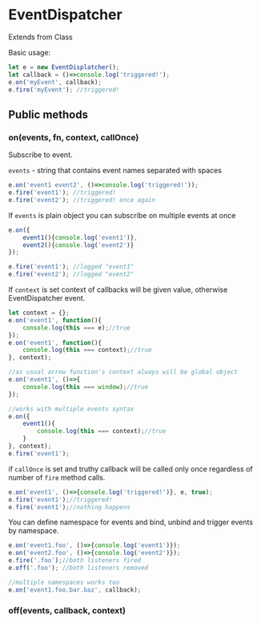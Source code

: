 # EventDispatcher 

Extends from Class

Basic usage:
```javaScript
let e = new EventDisplatcher();
let callback = ()=>console.log('triggered!');
e.on('myEvent', callback);
e.fire('myEvent'); //triggered!
```

## Public methods

### on(events, fn, context, callOnce)

Subscribe to event. 

`events` - string that contains event names separated with spaces 
```javaScript
e.on('event1 event2', ()=>console.log('triggered!'));
e.fire('event1'); //triggered!
e.fire('event2'); //triggered! once again
```

If `events` is plain object you can subscribe on multiple events at once
```javaScript
e.on({
    event1(){console.log('event1')},
    event2(){console.log('event2')}
});

e.fire('event1'); //logged "event1"
e.fire('event2'); //logged "event2"
```
If `context` is set context of callbacks will be given value, otherwise EventDispatcher event.

```javaScript
let context = {};
e.on('event1', function(){
    console.log(this === e);//true
});
e.on('event1', function(){
    console.log(this === context);//true
}, context);

//as usual arrow function's context always will be global object
e.on('event1', ()=>{
    console.log(this === window);//true
});

//works with multiple events syntax
e.on({
    event1(){
        console.log(this === context);//true
    }
}, context);
e.fire('event1');
```

if `callOnce` is set and truthy callback will be called only once regardless of number of `fire` method calls.
```javaScript
e.on('event1', ()=>{console.log('triggered!')}, e, true);
e.fire('event1');//triggered!
e.fire('event1');//nothing happens
```

You can define namespace for events and bind, unbind and trigger events by namespace. 
```javaScript
e.on('event1.foo', ()=>{console.log('event1')});
e.on('event2.foo', ()=>{console.log('event2')});
e.fire('.foo');//both listeners fired
e.off('.foo'); //both listeners removed

//multiple namespaces works too
e.on('event1.foo.bar.baz', callback);
```

### off(events, callback, context)
